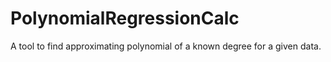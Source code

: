 # PolynomialRegressionCalc
A tool to find approximating polynomial of a known degree for a given data.
